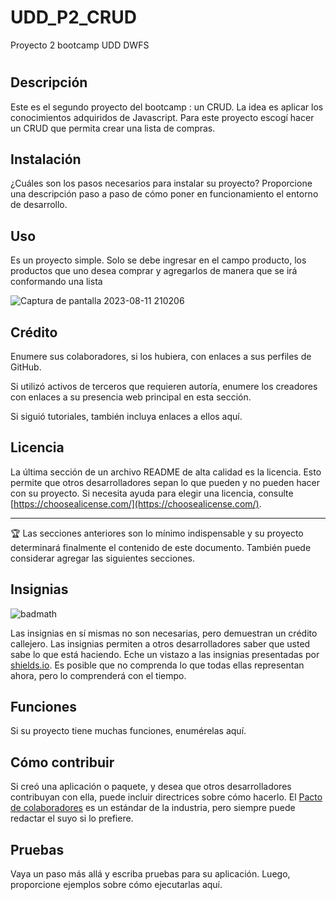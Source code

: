 # UDD_P2_CRUD
Proyecto 2 bootcamp UDD DWFS
# <Your-Project-Title>

## Descripción

Este es el segundo proyecto del bootcamp : un CRUD. La idea es aplicar los conocimientos adquiridos de Javascript. Para este proyecto escogí hacer un CRUD
que permita crear una lista de compras.

## Instalación

¿Cuáles son los pasos necesarios para instalar su proyecto? Proporcione una descripción paso a paso de cómo poner en funcionamiento el entorno de desarrollo.

## Uso

Es un proyecto simple. Solo se debe ingresar en el campo producto, los productos que uno desea comprar y agregarlos de manera que se irá conformando una lista

   ![Captura de pantalla 2023-08-11 210206](https://github.com/Anti2023/UDD_P2_CRUD/assets/123422234/6eabf7e1-3c5b-4560-b3d0-f5e9042c5db3)

## Crédito

Enumere sus colaboradores, si los hubiera, con enlaces a sus perfiles de GitHub.


Si utilizó activos de terceros que requieren autoría, enumere los creadores con enlaces a su presencia web principal en esta sección.

Si siguió tutoriales, también incluya enlaces a ellos aquí.

## Licencia

La última sección de un archivo README de alta calidad es la licencia. Esto permite que otros desarrolladores sepan lo que pueden y no pueden hacer con su proyecto. Si necesita ayuda para elegir una licencia, consulte [https://choosealicense.com/](https://choosealicense.com/).

---

🏆 Las secciones anteriores son lo mínimo indispensable y su proyecto determinará finalmente el contenido de este documento. También puede considerar agregar las siguientes secciones.

## Insignias

![badmath](https://img.shields.io/github/languages/top/nielsenjared/badmath)

Las insignias en sí mismas no son necesarias, pero demuestran un crédito callejero. Las insignias permiten a otros desarrolladores saber que usted sabe lo que está haciendo. Eche un vistazo a las insignias presentadas por [shields.io](https://shields.io/). Es posible que no comprenda lo que todas ellas representan ahora, pero lo comprenderá con el tiempo.

## Funciones

Si su proyecto tiene muchas funciones, enumérelas aquí.

## Cómo contribuir

Si creó una aplicación o paquete, y desea que otros desarrolladores contribuyan con ella, puede incluir directrices sobre cómo hacerlo. El [Pacto de colaboradores](https://www.contributor-covenant.org/) es un estándar de la industria, pero siempre puede redactar el suyo si lo prefiere.

## Pruebas

Vaya un paso más allá y escriba pruebas para su aplicación. Luego, proporcione ejemplos sobre cómo ejecutarlas aquí.
